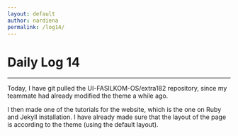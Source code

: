 ```yaml
---
layout: default
author: nardiena
permalink: /log14/
---
```

# Daily Log 14
-----

Today, I have git pulled the UI-FASILKOM-OS/extra182 repository, since my teammate had already modified the theme a while ago.

I then made one of the tutorials for the website, which is the one on Ruby and Jekyll installation. I have already made sure that the layout of the page is according to the theme (using the default layout).
